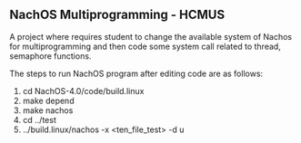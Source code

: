 ## NachOS Multiprogramming - HCMUS

A project where requires student to change the available system of Nachos for multiprogramming and then code some system call related to thread, semaphore functions.

The steps to run NachOS program after editing code are as follows:
1. cd NachOS-4.0/code/build.linux
2. make depend
3. make nachos
4. cd ../test
5. ../build.linux/nachos -x <ten_file_test> -d u
